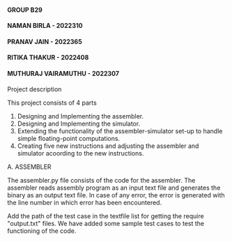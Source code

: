 #### GROUP B29
#### NAMAN BIRLA - 2022310
#### PRANAV JAIN - 2022365
#### RITIKA THAKUR - 2022408
#### MUTHURAJ VAIRAMUTHU - 2022307

Project description

This project consists of 4 parts
1. Designing and Implementing the assembler.
2. Designing and Implementing the simulator.
3. Extending the functionality of the assembler-simulator set-up to handle simple floating-point computations.
4. Creating five new instructions and adjusting the assembler and simulator acoording to the new instructions.


A. ASSEMBLER

The assembler.py file consists of the code for the assembler.
The assembler reads assembly program as an input text file and generates the binary as an output text file. 
In case of any error, the error is generated with the line number in which error has been encountered.

Add the path of the test case in the textfile list for getting the require "output.txt" files.
We have added some sample test cases to test the functioning of the code.